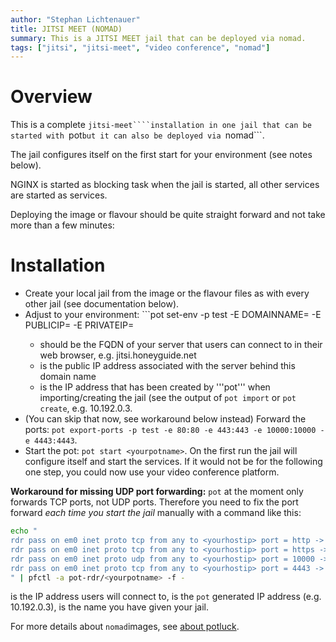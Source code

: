 ```yaml
---
author: "Stephan Lichtenauer"
title: JITSI MEET (NOMAD)
summary: This is a JITSI MEET jail that can be deployed via nomad.
tags: ["jitsi", "jitsi-meet", "video conference", "nomad"]
---
```


# Overview

This is a complete ```jitsi-meet````installation in one jail that can be started with ```pot```but it can also be deployed via ```nomad```.

The jail configures itself on the first start for your environment (see notes below).

NGINX is started as blocking task when the jail is started, all other services are started as services.

Deploying the image or flavour should be quite straight forward and not take more than a few minutes:

# Installation

* Create your local jail from the image or the flavour files as with every other jail (see documentation below).
* Adjust to your environment: ```pot set-env -p test -E DOMAINNAME=<yourdomain> -E PUBLICIP=<yourpublicip> -E PRIVATEIP=<yourpotip>
  * <yourdomain> should be the FQDN of your server that users can connect to in their web browser, e.g. jitsi.honeyguide.net
  * <yourpublicip> is the public IP address associated with the server behind this domain name
  * <yourpotip> is the IP address that has been created by '''pot''' when importing/creating the jail (see the output of ```pot import``` or ```pot create```, e.g. 10.192.0.3.
* (You can skip that now, see workaround below instead) Forward the ports: ```pot export-ports -p test -e 80:80 -e 443:443 -e 10000:10000 -e 4443:4443```.
* Start the pot: ```pot start <yourpotname>```. On the first run the jail will configure itself and start the services. If it would not be for the following one step, you could now use your video conference platform.

**Workaround for missing UDP port forwarding:**
```pot``` at the moment only forwards TCP ports, not UDP ports. Therefore you need to fix the port forward *each time you start the jail* manually with a command like this:

```bash
echo "
rdr pass on em0 inet proto tcp from any to <yourhostip> port = http -> <yourpotip> port 80
rdr pass on em0 inet proto tcp from any to <yourhostip> port = https -> <yourpotip>  port 443
rdr pass on em0 inet proto udp from any to <yourhostip> port = 10000 -> <yourpotip>  port 10000
rdr pass on em0 inet proto tcp from any to <yourhostip> port = 4443 -> <yourpotip>  port 4443
" | pfctl -a pot-rdr/<yourpotname> -f -
```
<yourhostip> is the IP address users will connect to, <yourpotip> is the ```pot``` generated IP address (e.g. 10.192.0.3), <yourpotname> is the name you have given your jail.


For more details about ```nomad```images, see [about potluck](https://potluck.honeyguide.net/micro/about-potluck/).

